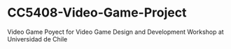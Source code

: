 # CC5408-Video-Game-Project
Video Game Poyect for Video Game Design and Development Workshop at Universidad de Chile
